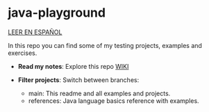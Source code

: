 # java-playground

[LEER EN ESPAÑOL](https://github.com/PabloPenia/java-playground/blob/main/LEEME.md)

In this repo you can find some of my testing projects, examples and exercises.

- **Read my notes**: Explore this repo [WIKI](https://github.com/PabloPenia/java-playground/wiki)

- **Filter projects**: Switch between branches:

  - main: This readme and all examples and projects.
  - references: Java language basics reference with examples.
